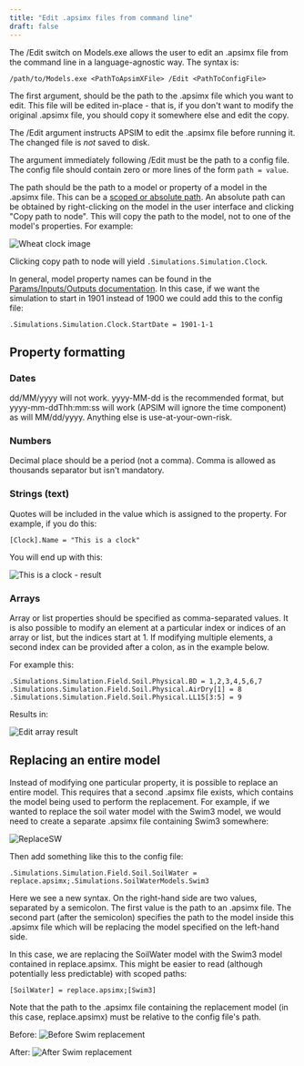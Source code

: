 ```yaml
---
title: "Edit .apsimx files from command line"
draft: false
---
```


The /Edit switch on Models.exe allows the user to edit an .apsimx file from the command line in a language-agnostic way. The syntax is:

```
/path/to/Models.exe <PathToApsimXFile> /Edit <PathToConfigFile>
```

The first argument, <PathToApsimXFile> should be the path to the .apsimx file which you want to edit. This file will be edited in-place - that is, if you don't want to modify the original .apsimx file, you should copy it somewhere else and edit the copy.

The /Edit argument instructs APSIM to edit the .apsimx file before running it. The changed file is *not* saved to disk.

The argument immediately following /Edit must be the path to a config file. The config file should contain zero or more lines of the form `path = value`.

The path should be the path to a model or property of a model in the .apsimx file. This can be a [scoped or absolute path](/usage/pathspecification). An absolute path can be obtained by right-clicking on the model in the user interface and clicking "Copy path to node". This will copy the path to the model, not to one of the model's properties. For example:

![Wheat clock image](/images/Usage.EditFile.WheatClock.png)

Clicking copy path to node will yield `.Simulations.Simulation.Clock`.

In general, model property names can be found in the [Params/Inputs/Outputs documentation](/modeldocumentation). In this case, if we want the simulation to start in 1901 instead of 1900 we could add this to the config file:

```
.Simulations.Simulation.Clock.StartDate = 1901-1-1
```

## Property formatting

### Dates

dd/MM/yyyy will not work. yyyy-MM-dd is the recommended format, but yyyy-mm-ddThh:mm:ss will work (APSIM will ignore the time component) as will MM/dd/yyyy. Anything else is use-at-your-own-risk.

### Numbers

Decimal place should be a period (not a comma). Comma is allowed as thousands separator but isn't mandatory.

### Strings (text)

Quotes will be included in the value which is assigned to the property. For example, if you do this:

```
[Clock].Name = "This is a clock"
```

You will end up with this:

![This is a clock - result](/images/Usage.EditFile.ThisIsAClock.png)

### Arrays

Array or list properties should be specified as comma-separated values. It is also possible to modify an element at a particular index or indices of an array or list, but the indices start at 1. If modifying multiple elements, a second index can be provided after a colon, as in the example below.

For example this:

```
.Simulations.Simulation.Field.Soil.Physical.BD = 1,2,3,4,5,6,7
.Simulations.Simulation.Field.Soil.Physical.AirDry[1] = 8
.Simulations.Simulation.Field.Soil.Physical.LL15[3:5] = 9
```

Results in:

![Edit array result](/images/Usage.EditFile.EditArray.png)

## Replacing an entire model

Instead of modifying one particular property, it is possible to replace an entire model. This requires that a second .apsimx file exists, which contains the model being used to perform the replacement. For example, if we wanted to replace the soil water model with the Swim3 model, we would need to create a separate .apsimx file containing Swim3 somewhere:

![ReplaceSW](/images/Usage.EditFile.SWModels.png)

Then add something like this to the config file:

```
.Simulations.Simulation.Field.Soil.SoilWater = replace.apsimx;.Simulations.SoilWaterModels.Swim3
```

Here we see a new syntax. On the right-hand side are two values, separated by a semicolon. The first value is the path to an .apsimx file. The second part (after the semicolon) specifies the path to the model inside this .apsimx file which will be replacing the model specified on the left-hand side.

In this case, we are replacing the SoilWater model with the Swim3 model contained in replace.apsimx. This might be easier to read (although potentially less predictable) with scoped paths:

```
[SoilWater] = replace.apsimx;[Swim3]
```

Note that the path to the .apsimx file containing the replacement model (in this case, replace.apsimx) must be relative to the config file's path.

Before: ![Before Swim replacement](/images/Usage.EditFile.SwimBefore.png)

After: ![After Swim replacement](/images/Usage.EditFile.SwimAfter.png)
